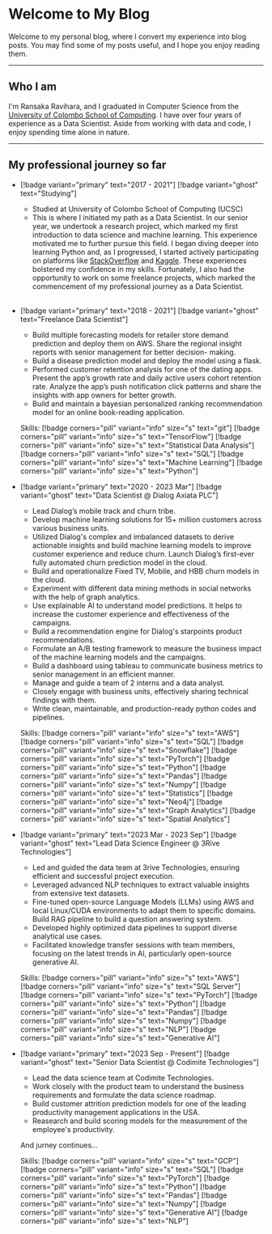 # Welcome to My Blog

Welcome to my personal blog, where I convert my experience into blog posts. You may find some of my posts useful, and I hope you enjoy reading them.

---

## Who I am
I'm Ransaka Ravihara, and I graduated in Computer Science from the [University of Colombo School of Computing](https://www.google.com/search?q=University%20of%20Colombo%20School%20of%20Computing). I have over four years of experience as a Data Scientist. Aside from working with data and code, I enjoy spending time alone in nature.

---
## My professional journey so far
-  [!badge variant="primary" text="2017 -  2021"] [!badge variant="ghost" text="Studying"]
    - Studied at University of Colombo School of Computing (UCSC)
    - This is where I initiated my path as a Data Scientist. In our senior year, we undertook a research project, which marked my first introduction to data science and machine learning. This experience motivated me to further pursue this field. I began diving deeper into learning Python and, as I progressed, I started actively participating on platforms like [StackOverflow](https://stackoverflow.com/users/11745014/ransaka-ravihara) and [Kaggle](https://www.kaggle.com/ransakaravihara). These experiences bolstered my confidence in my skills. Fortunately, I also had the opportunity to work on some freelance projects, which marked the commencement of my professional journey as a Data Scientist. <br><br>

- [!badge variant="primary" text="2018 -  2021"] [!badge variant="ghost" text="Freelance Data Scientist"]
    - Build multiple forecasting models for retailer store demand prediction and deploy them on AWS. Share the regional insight reports with senior management for better decision- making.
    - Build a disease prediction model and deploy the model using a flask.
    - Performed customer retention analysis for one of the dating apps. Present the app’s growth rate and daily active users cohort retention rate. Analyze the app’s push notification click patterns and share the insights with app owners for better growth.
    - Build and maintain a bayesian personalized ranking recommendation model for an online book-reading application.
    
    Skills:
    [!badge corners="pill" variant="info" size="s" text="git"] [!badge corners="pill" variant="info" size="s" text="TensorFlow"] [!badge corners="pill" variant="info" size="s" text="Statistical Data Analysis"] [!badge corners="pill" variant="info" size="s" text="SQL"] [!badge corners="pill" variant="info" size="s" text="Machine Learning"] [!badge corners="pill" variant="info" size="s" text="Python"]

- [!badge variant="primary" text="2020 -  2023 Mar"] [!badge variant="ghost" text="Data Scientist @ Dialog Axiata PLC"]
    - Lead Dialog’s mobile track and churn tribe.
    - Develop machine learning solutions for 15+ million customers across various business units.
    - Utilized Dialog's complex and imbalanced datasets to derive actionable insights and build machine learning models to improve customer experience and reduce churn. Launch Dialog’s first-ever fully automated churn prediction model in the cloud.
    - Build and operationalize Fixed TV, Mobile, and HBB churn models in the cloud.
    - Experiment with different data mining methods in social networks with the help of graph analytics.
    - Use explainable AI to understand model predictions. It helps to increase the customer experience and effectiveness of the campaigns.
    - Build a recommendation engine for Dialog's starpoints product recommendations.
    - Formulate an A/B testing framework to measure the business impact of the machine learning models and the campaigns.
    - Build a dashboard using tableau to communicate business metrics to senior management in an efficient manner.
    - Manage and guide a team of 2 interns and a data analyst.
    - Closely engage with business units, effectively sharing technical findings with them.
    - Write clean, maintainable, and production-ready python codes and pipelines.
    
    Skills:
    [!badge corners="pill" variant="info" size="s" text="AWS"] [!badge corners="pill" variant="info" size="s" text="SQL"] [!badge corners="pill" variant="info" size="s" text="Snowflake"] [!badge corners="pill" variant="info" size="s" text="PyTorch"] [!badge corners="pill" variant="info" size="s" text="Python"] [!badge corners="pill" variant="info" size="s" text="Pandas"] [!badge corners="pill" variant="info" size="s" text="Numpy"] [!badge corners="pill" variant="info" size="s" text="Statistics"] [!badge corners="pill" variant="info" size="s" text="Neo4j"] [!badge corners="pill" variant="info" size="s" text="Graph Analytics"] [!badge corners="pill" variant="info" size="s" text="Spatial Analytics"]

- [!badge variant="primary" text="2023 Mar -  2023 Sep"] [!badge variant="ghost" text="Lead Data Science Engineer @ 3Rive Technologies"]
    - Led and guided the data team at 3rive Technologies, ensuring efficient and successful project execution. 
    - Leveraged advanced NLP techniques to extract valuable insights from extensive text datasets. 
    - Fine-tuned open-source Language Models (LLMs) using AWS and local Linux/CUDA environments to adapt them to specific domains. Build RAG pipeline to build a question answering system.
    - Developed highly optimized data pipelines to support diverse analytical use cases. 
    - Facilitated knowledge transfer sessions with team members, focusing on the latest trends in AI, particularly open-source generative AI. 
    
    Skills:
    [!badge corners="pill" variant="info" size="s" text="AWS"] [!badge corners="pill" variant="info" size="s" text="SQL Server"] [!badge corners="pill" variant="info" size="s" text="PyTorch"] [!badge corners="pill" variant="info" size="s" text="Python"] [!badge corners="pill" variant="info" size="s" text="Pandas"] [!badge corners="pill" variant="info" size="s" text="Numpy"] [!badge corners="pill" variant="info" size="s" text="NLP"] [!badge corners="pill" variant="info" size="s" text="Generative AI"] 

- [!badge variant="primary" text="2023 Sep - Present"] [!badge variant="ghost" text="Senior Data Scientist @ Codimite Technologies"]
    - Lead the data science team at Codimite Technologies.
    - Work closely with the product team to understand the business requirements and formulate the data science roadmap.
    - Build customer attrition prediction models for one of the leading productivity management applications in the USA.
    - Reasearch and build scoring models for the measurement of the employee's productivity.
    
    And jurney continues...
    
    Skills:
    [!badge corners="pill" variant="info" size="s" text="GCP"] [!badge corners="pill" variant="info" size="s" text="SQL"] [!badge corners="pill" variant="info" size="s" text="PyTorch"] [!badge corners="pill" variant="info" size="s" text="Python"] [!badge corners="pill" variant="info" size="s" text="Pandas"] [!badge corners="pill" variant="info" size="s" text="Numpy"] [!badge corners="pill" variant="info" size="s" text="Generative AI"] [!badge corners="pill" variant="info" size="s" text="NLP"]

<!-- ## Download my resume
[!file](/Images/blog/age_dist.png) -->
